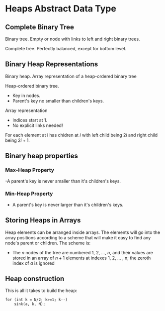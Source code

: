 # Heaps Abstract Data Type

## Complete Binary Tree

Binary tree. Empty or node with links to left and right binary trees.

Complete tree. Perfectly balanced, except for bottom level.

## Binary Heap Representations

Binary heap. Array representation of a heap-ordered binary tree

Heap-ordered binary tree.

- Key in nodes.
- Parent's key no smaller than children's keys.

Array representation

- Indices start at 1.
- No explicit links needed!

For each element at i has chidren at $i$ with left child being $2i$ and right child being $2i +1$.

## Binary heap properties

### Max-Heap Property

-A parent's key is never smaller than it's children's keys.

### Min-Heap Property

- A parent's key is never larger than it's children's keys.

## Storing Heaps in Arrays

Heap elements can be arranged inside arrays. The elements will go into the array positions according to a scheme that will make it easy to find any node's parent or children. The scheme is:

- The $n$ nodes of the tree are numbered 1, 2, ..., $n$, and their values are stored in an array of $n +1$ elements at indexes 1, 2, ... , n; the zeroth index of $a$ is ignored

## Heap construction

This is all it takes to build the heap:

```
for (int k = N/2; k>=1; k--)
    sink(a, k, N);
```
